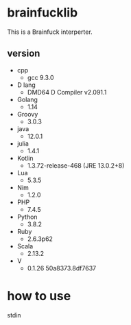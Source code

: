 # brainfucklib

This is a Brainfuck interperter.

## version

- cpp
  - gcc 9.3.0
- D lang
  - DMD64 D Compiler v2.091.1
- Golang
  - 1.14
- Groovy
  - 3.0.3
- java
  - 12.0.1
- julia
  - 1.4.1
- Kotlin
  - 1.3.72-release-468 (JRE 13.0.2+8)
- Lua
  - 5.3.5
- Nim
  - 1.2.0
- PHP
  - 7.4.5
- Python
  - 3.8.2
- Ruby
  - 2.6.3p62
- Scala
  - 2.13.2
- V
  - 0.1.26 50a8373.8df7637

# how to use

stdin
